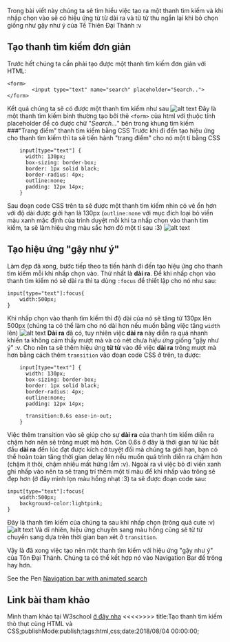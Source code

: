 Trong bài viết này chúng ta sẽ tìm hiểu việc tạo ra một thanh tìm kiếm và khi nhấp chọn vào sẽ có hiệu ứng từ từ dài ra và từ từ thu ngắn lại khi bỏ chọn giống như gậy như ý của Tề Thiên Đại Thánh :v

## Tạo thanh tìm kiếm đơn giản
Trước hết chúng ta cần phải tạo được một thanh tìm kiếm đơn giản với HTML:
```
<form>
    	<input type="text" name="search" placeholder="Search..">
</form>
```
Kết quả chúng ta sẽ có được một thanh tìm kiếm như sau ![alt text](https://s3-ap-southeast-1.amazonaws.com/kipalog.com/ognjlm2oot_Capture.PNG)
Đây là một thanh tìm kiếm bình thường tạo bởi  thẻ `<form>` của html với thuộc tính placeholder để có được chữ "*Search...*" bên trong khung tìm kiếm
###"Trang điểm" thanh tìm kiếm bằng CSS
Trước khi đi đến tạo hiệu ứng cho thanh tìm kiếm thì ta sẽ tiến hành "trang điểm" cho nó một tí bằng CSS 
```
	input[type="text"] {
      width: 130px;
      box-sizing: border-box;
      border: 1px solid black;
      border-radius: 4px;
      outline:none;
      padding: 12px 14px;
	}
```
Sau đoạn code CSS trên ta sẽ được một thanh tìm kiếm nhìn có vẻ ổn hơn với độ dài được giới hạn là 130px (`outline:none` với mục đích loại bỏ viền màu xanh mặc định của trình duyệt mỗi khi ta nhấp chọn vào thanh tìm kiếm, ta sẽ làm hiệu ứng màu sắc hơn đó một tí sau :3)
![alt text](https://s3-ap-southeast-1.amazonaws.com/kipalog.com/z3pppvwmmw_Capturdsfe.PNG)
## Tạo hiệu ứng "gậy như ý"
Làm đẹp đã xong, bước tiếp theo ta tiến hành đi đến tạo hiệu ứng cho thanh tìm kiếm mỗi khi nhấp chọn vào. Thứ nhất là **dài ra**. Để khi nhấp chọn vào thanh tìm kiếm nó sẽ dài ra thì ta dùng `:focus` để thiết lập cho nó như sau:
```
input[type="text"]:focus{
	width:500px; 
}
```
Khi nhấp chọn vào thanh tìm kiếm thì độ dài của nó sẽ tăng từ 130px lên 500px (chúng ta có thể làm cho nó dài hơn nếu muốn bằng việc tăng `width` lên)
![alt text](https://s3-ap-southeast-1.amazonaws.com/kipalog.com/v4a6saum_Capture%20lan%204.PNG)
**Dài ra** đã có, tuy nhiên việc **dài ra** này diễn ra quá nhanh khiến ta không cảm thấy mượt mà và có nét chưa *hiệu ứng* giống "gậy như ý" :v. Cho nên ta sẽ thêm hiệu ứng **từ từ** vào để việc **dài ra** trông mượt mà hơn bằng cách thêm `transition` vào đoạn code CSS ở trên, ta được:
```
	input[type="text"] {
      width: 130px;
      box-sizing: border-box;
      border: 1px solid black;
      border-radius: 4px;
      outline:none;
      padding: 12px 14px;

	  transition:0.6s ease-in-out;
	}
```
Việc thêm transition vào sẽ giúp cho sự **dài ra** của thanh tìm kiếm diễn ra chậm hơn nên sẽ trông mượt mà hơn. Còn 0.6s ở đây là thời gian từ lúc bắt đầu **dài ra** đến lúc đạt được kích cở tuyệt đối mà chúng ta giới hạn, bạn có thể hoàn  toàn tăng thời gian delay lên nếu muốn quá trình diễn ra chậm hơn (chậm ít thôi, chậm nhiều mất hứng lắm :v). Ngoài ra vì việc bỏ đi viền xanh ghi nhấp vào nên ta sẽ trang trí thêm một tí màu để khi nhấp vào trông sẽ đẹp hơn (ở đây mình lọn màu hồng nhạt :3) ta sẽ được đoạn code sau:

```
input[type="text"]:focus{
	width:500px; 
    background-color:lightpink;
}
```
Đây là thanh tìm kiếm của chúng ta sau khi nhấp chọn (trông quá cute :v)
![alt text](https://s3-ap-southeast-1.amazonaws.com/kipalog.com/3nmiof4c5a_Capture%20lan%205.PNG)
Và dĩ nhiên, hiệu ứng chuyên sang màu hồng cũng sẽ từ từ chuyển sang dựa trên thời gian bạn xét ở `transition`.

Vậy là đã xong việc tạo nên một thanh tìm kiếm với hiệu ứng "gậy như ý" của Tôn Đại Thánh. Chúng ta có thể kết hợp nó vào Navigation Bar để trông hay hơn.

<p data-height="265" data-theme-id="dark" data-slug-hash="Lrvrjw" data-default-tab="css,result" data-user="tortoise10h" data-embed-version="2" data-pen-title="Navigation bar with animated search" class="codepen">See the Pen <a href="https://codepen.io/tortoise10h/pen/Lrvrjw/">Navigation bar with animated search</a>

## Link bài tham khảo
Mình tham khảo tại W3school [ở đây nha](https://www.w3schools.com/css/css_form.asp)
<<<<<Blog-Meta-Data>>>>>
title:Tạo thanh tìm kiếm thò thụt cùng HTML và CSS;publishMode:publish;tags:html,css;date:2018/08/04 00:00:00;